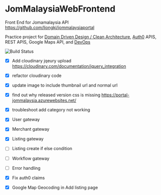 # JomMalaysiaWebFrontend

Front End for Jomamalaysia API https://github.com/liongkj/jommalaysiaportal

Practice project for [Domain Driven Design / Clean Architecture](https://mastanca.medium.com/clean-architecture-ddd-a-mixed-approach-773ab4623e14), [Auth0](https://auth0.com/) APIS, REST APIS, Google Maps API, and [DevOps](https://azure.microsoft.com/en-us/services/devops/)

![Build Status](https://dev.azure.com/busylikedog/biscat/_apis/build/status/portal-jommalaysia%20-%20CI)

- [x] Add cloudinary jqeury upload https://cloudinary.com/documentation/jquery_integration
- [x] refactor cloudinary code
- [x] update image to include thumbnail url and normal url

- [x] find out why released version css is missing https://portal-jommalaysia.azurewebsites.net/

- [x] troubleshoot add category not working

- [x] User gateway
- [x] Merchant gateway
- [x] Listing gateway
- [ ] Listing create if else condition
- [ ] Workflow gateway
- [ ] Error handling

- [x] Fix auth0 claims

* [x] Google Map Geocoding in Add listing page
